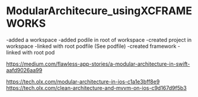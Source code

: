 # ModularArchitecure_usingXCFRAMEWORKS

-added a workspace 
-added podile in root of workspace
-created project in workspace
-linked with root podfile (See podfile)
-created framework
-linked with root pod

https://medium.com/flawless-app-stories/a-modular-architecture-in-swift-aafd9026aa99

https://tech.olx.com/modular-architecture-in-ios-c1a1e3bff8e9
https://tech.olx.com/clean-architecture-and-mvvm-on-ios-c9d167d9f5b3
